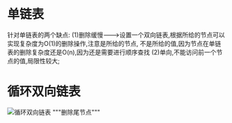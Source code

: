 # 单链表
针对单链表的两个缺点:
   (1)删除缓慢--->设置一个双向链表,根据所给的节点可以实现复杂度为O(1)的删除操作,注意是所给的节点,
      不是所给的值,因为节点在单链表的删除复杂度还是O(n),因为还是需要进行顺序查找
   (2)单向,不能访问前一个节点的值,局限性较大;
  
# 循环双向链表
![循环双向链表](https://blog-1-1256491104.cos.ap-chengdu.myqcloud.com/20190715101547.png)
        """删除尾节点"""
